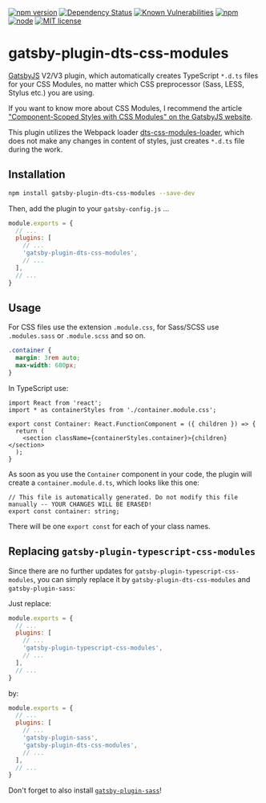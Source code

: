 [![npm version](https://badge.fury.io/js/gatsby-plugin-dts-css-modules.svg)](https://badge.fury.io/js/gatsby-plugin-dts-css-modules)
[![Dependency Status](https://img.shields.io/david/jens-duttke/gatsby-plugin-dts-css-modules)](https://www.npmjs.com/package/gatsby-plugin-dts-css-modules)
[![Known Vulnerabilities](https://snyk.io/test/github/jens-duttke/gatsby-plugin-dts-css-modules/badge.svg?targetFile=package.json)](https://snyk.io/test/github/jens-duttke/gatsby-plugin-dts-css-modules?targetFile=package.json)
[![npm](https://img.shields.io/npm/dm/gatsby-plugin-dts-css-modules.svg?maxAge=2592000)](https://www.npmjs.com/package/gatsby-plugin-dts-css-modules)
[![node](https://img.shields.io/node/v/gatsby-plugin-dts-css-modules)](https://www.npmjs.com/package/gatsby-plugin-dts-css-modules)
[![MIT license](https://img.shields.io/github/license/jens-duttke/gatsby-plugin-dts-css-modules.svg?style=flat)](https://opensource.org/licenses/MIT)

# gatsby-plugin-dts-css-modules

[GatsbyJS](gatsbyjs.org) V2/V3 plugin, which automatically creates TypeScript `*.d.ts` files for your CSS Modules, no matter which CSS preprocessor (Sass, LESS, Stylus etc.) you are using.

If you want to know more about CSS Modules, I recommend the article ["Component-Scoped Styles with CSS Modules" on the GatsbyJS website](https://www.gatsbyjs.com/docs/how-to/styling/css-modules/).

This plugin utilizes the Webpack loader [dts-css-modules-loader](https://github.com/Megaputer/dts-css-modules-loader), which does not make any changes in content of styles, just creates `*.d.ts` file during the work.

## Installation

```sh
npm install gatsby-plugin-dts-css-modules --save-dev
```

Then, add the plugin to your `gatsby-config.js` …

```js
module.exports = {
  // ...
  plugins: [
    // ...
    'gatsby-plugin-dts-css-modules',
    // ...
  ],
  // ...
}
```

## Usage

For CSS files use the extension `.module.css`, for Sass/SCSS use `.modules.sass` or `.module.scss` and so on.

```css
.container {
  margin: 3rem auto;
  max-width: 600px;
}
```

In TypeScript use:
```tsx
import React from 'react';
import * as containerStyles from './container.module.css';

export const Container: React.FunctionComponent = ({ children }) => {
  return (
    <section className={containerStyles.container}>{children}</section>
  );
}
```

As soon as you use the `Container` component in your code, the plugin will create a `container.module.d.ts`, which looks like this one:
```
// This file is automatically generated. Do not modify this file manually -- YOUR CHANGES WILL BE ERASED!
export const container: string;
```

There will be one `export const` for each of your class names.

## Replacing `gatsby-plugin-typescript-css-modules`

Since there are no further updates for `gatsby-plugin-typescript-css-modules`, you can simply replace it by `gatsby-plugin-dts-css-modules` and `gatsby-plugin-sass`:

Just replace:

```js
module.exports = {
  // ...
  plugins: [
    // ...
    'gatsby-plugin-typescript-css-modules',
    // ...
  ],
  // ...
}
```

by:

```js
module.exports = {
  // ...
  plugins: [
    // ...
    'gatsby-plugin-sass',
    'gatsby-plugin-dts-css-modules',
    // ...
  ],
  // ...
}
```

Don't forget to also install [`gatsby-plugin-sass`](https://www.npmjs.com/package/gatsby-plugin-sass)!
